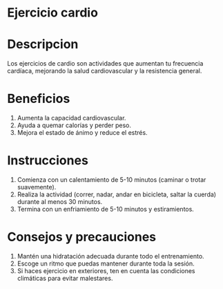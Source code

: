 # Ejercicio cardio

# Descripcion
Los ejercicios de cardio son actividades que aumentan tu frecuencia cardíaca, mejorando la salud cardiovascular y la resistencia general.

# Beneficios
1. Aumenta la capacidad cardiovascular.
2. Ayuda a quemar calorías y perder peso.
3. Mejora el estado de ánimo y reduce el estrés.

# Instrucciones
1. Comienza con un calentamiento de 5-10 minutos (caminar o trotar suavemente).
2. Realiza la actividad (correr, nadar, andar en bicicleta, saltar la cuerda) durante al menos 30 minutos.
3. Termina con un enfriamiento de 5-10 minutos y estiramientos.

# Consejos y precauciones
1. Mantén una hidratación adecuada durante todo el entrenamiento.
2. Escoge un ritmo que puedas mantener durante toda la sesión.
3. Si haces ejercicio en exteriores, ten en cuenta las condiciones climáticas para evitar malestares.

